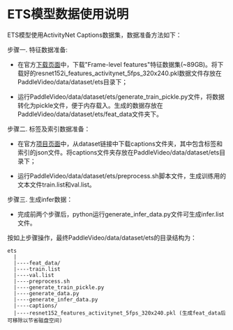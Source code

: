# ETS模型数据使用说明

ETS模型使用ActivityNet Captions数据集，数据准备方法如下：

步骤一. 特征数据准备:

- 在官方[下载页面](http://activity-net.org/challenges/2019/tasks/anet_captioning.html)中，下载"Frame-level features"特征数据集(~89GB)。将下载好的resnet152i\_features\_activitynet\_5fps\_320x240.pkl数据文件存放在PaddleVideo/data/dataset/ets目录下；

- 运行PaddleVideo/data/dataset/ets/generate\_train\_pickle.py文件，将数据转化为pickle文件，便于内存载入。生成的数据存放在PaddleVideo/data/dataset/ets/feat\_data文件夹下。

步骤二. 标签及索引数据准备：

- 在官方[项目页面](http://cs.stanford.edu/people/ranjaykrishna/densevid/)中，从dataset链接中下载captions文件夹，其中包含标签和索引的json文件。将captions文件夹存放在PaddleVideo/data/dataset/ets目录下；

- 运行PaddleVideo/data/dataset/ets/preprocess.sh脚本文件，生成训练用的文本文件train.list和val.list。

步骤三. 生成infer数据：

- 完成前两个步骤后，python运行generate\_infer\_data.py文件可生成infer.list文件。

按如上步骤操作，最终PaddleVideo/data/dataset/ets的目录结构为：

```
ets
  |
  |----feat_data/
  |----train.list
  |----val.list
  |----preprocess.sh
  |----generate_train_pickle.py
  |----generate_data.py
  |----generate_infer_data.py
  |----captions/
  |----resnet152_features_activitynet_5fps_320x240.pkl (生成feat_data后可移除以节省磁盘空间)
```

